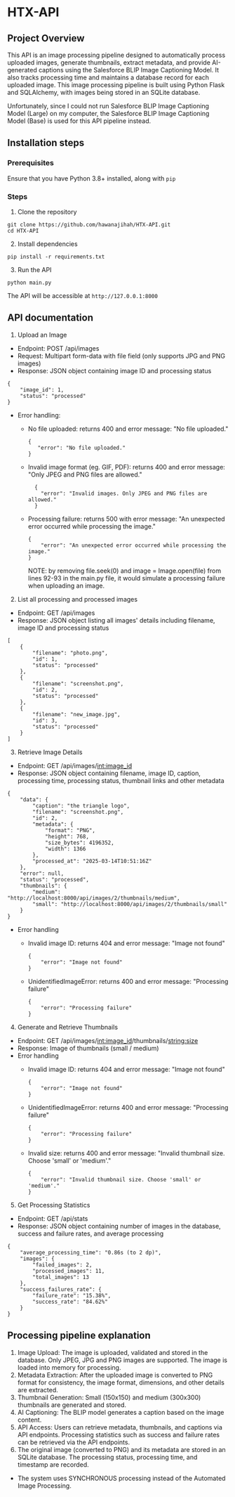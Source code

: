 # HTX-API

## Project Overview
This API is an image processing pipeline designed to automatically process uploaded images, generate thumbnails, extract metadata, and provide AI-generated captions using the Salesforce BLIP Image Captioning Model. It also tracks processing time and maintains a database record for each uploaded image. This image processing pipeline is built using Python Flask and SQLAlchemy, with images being stored in an SQLite database. 

Unfortunately, since I could not run Salesforce BLIP Image Captioning Model (Large) on my computer, the Salesforce BLIP Image Captioning Model (Base) is used for this API pipeline instead. 

## Installation steps
### Prerequisites
Ensure that you have Python 3.8+ installed, along with ```pip```

### Steps
1. Clone the repository
```
git clone https://github.com/hawanajihah/HTX-API.git
cd HTX-API
```
2. Install dependencies
```
pip install -r requirements.txt
```
3. Run the API
```
python main.py
```
The API will be accessible at ```http://127.0.0.1:8000``` 

## API documentation
1. Upload an Image

- Endpoint: POST /api/images
- Request: Multipart form-data with file field (only supports JPG and PNG images)
- Response: JSON object containing image ID and processing status

```
{
    "image_id": 1,
    "status": "processed"
}
```

- Error handling:
    - No file uploaded: returns 400 and error message: "No file uploaded."

      ```
      {
         "error": "No file uploaded."
      }
      ```

    - Invalid image format (eg. GIF, PDF): returns 400 and error message: "Only JPEG and PNG files are allowed."

      ```
        {
          "error": "Invalid images. Only JPEG and PNG files are allowed."
        }
      ```

    - Processing failure: returns 500 with error message: "An unexpected error occurred while processing the image."

      ```
      {
          "error": "An unexpected error occurred while processing the image."
      }
      ```

      NOTE: by removing file.seek(0) and image = Image.open(file) from lines 92-93 in the main.py file, it would simulate a processing failure when uploading an image.
 
2. List all processing and processed images
- Endpoint: GET /api/images
- Response: JSON object listing all images' details including filename, image ID and processing status

```
[
    {
        "filename": "photo.png",
        "id": 1,
        "status": "processed"
    },
    {
        "filename": "screenshot.png",
        "id": 2,
        "status": "processed"
    },
    {
        "filename": "new_image.jpg",
        "id": 3,
        "status": "processed"
    }
]
```

3. Retrieve Image Details

- Endpoint: GET /api/images/<int:image_id>
- Response: JSON object containing filename, image ID, caption, processing time, processing status, thumbnail links and other metadata

```
{
    "data": {
        "caption": "the triangle logo",
        "filename": "screenshot.png",
        "id": 2,
        "metadata": {
            "format": "PNG",
            "height": 768,
            "size_bytes": 4196352,
            "width": 1366
        },
        "processed_at": "2025-03-14T10:51:16Z"
    },
    "error": null,
    "status": "processed",
    "thumbnails": {
        "medium": "http://localhost:8000/api/images/2/thumbnails/medium",
        "small": "http://localhost:8000/api/images/2/thumbnails/small"
    }
}
```

- Error handling
    - Invalid image ID: returns 404 and error message: "Image not found"

      ```
      {
          "error": "Image not found"
      }
      ```

    - UnidentifiedImageError: returns 400 and error message: "Processing failure"

      ```
      {
          "error": "Processing failure"
      }
      ```

4. Generate and Retrieve Thumbnails

- Endpoint: GET /api/images/<int:image_id>/thumbnails/<string:size>
- Response: Image of thumbnails (small / medium)
- Error handling
    - Invalid image ID: returns 404 and error message: "Image not found"

      ```
      {
          "error": "Image not found"
      }
      ```

    - UnidentifiedImageError: returns 400 and error message: "Processing failure"

      ```
      {
          "error": "Processing failure"
      }
      ```
      
    - Invalid size: returns 400 and error message: "Invalid thumbnail size. Choose 'small' or 'medium'."
      
      ```
      {
          "error": "Invalid thumbnail size. Choose 'small' or 'medium'."
      }
      ```
      

5. Get Processing Statistics

- Endpoint: GET /api/stats
- Response: JSON object containing number of images in the database, success and failure rates, and average processing 

```
{
    "average_processing_time": "0.86s (to 2 dp)",
    "images": {
        "failed_images": 2,
        "processed_images": 11,
        "total_images": 13
    },
    "success_failures_rate": {
        "failure_rate": "15.38%",
        "success_rate": "84.62%"
    }
}
```

## Processing pipeline explanation
1. Image Upload: The image is uploaded, validated and stored in the database. Only JPEG, JPG and PNG images are supported. The image is loaded into memory for processing.
2. Metadata Extraction: After the uploaded image is converted to PNG format for consistency, the image format, dimensions, and other details are extracted.
3. Thumbnail Generation: Small (150x150) and medium (300x300) thumbnails are generated and stored.
4. AI Captioning: The BLIP model generates a caption based on the image content.
5. API Access: Users can retrieve metadata, thumbnails, and captions via API endpoints. Processing statistics such as success and failure rates can be retrieved via the API endpoints.
6. The original image (converted to PNG) and its metadata are stored in an SQLite database. The processing status, processing time, and timestamp are recorded.

- The system uses SYNCHRONOUS processing instead of the Automated Image Processing. 
